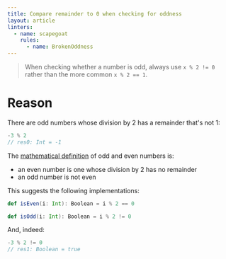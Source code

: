 ```yaml
---
title: Compare remainder to 0 when checking for oddness
layout: article
linters:
  - name: scapegoat
    rules:
      - name: BrokenOddness
---
```


> When checking whether a number is odd, always use `x % 2 != 0` rather than the more common `x % 2 == 1`.

# Reason

There are odd numbers whose division by 2 has a remainder that's not 1:

```scala
-3 % 2
// res0: Int = -1
```

The [mathematical definition](https://en.wikipedia.org/wiki/Parity_(mathematics)) of odd and even numbers is:
* an even number is one whose division by 2 has no remainder
* an odd number is not even

This suggests the following implementations:

```scala
def isEven(i: Int): Boolean = i % 2 == 0

def isOdd(i: Int): Boolean = i % 2 != 0
```

And, indeed:

```scala
-3 % 2 != 0
// res1: Boolean = true
```

